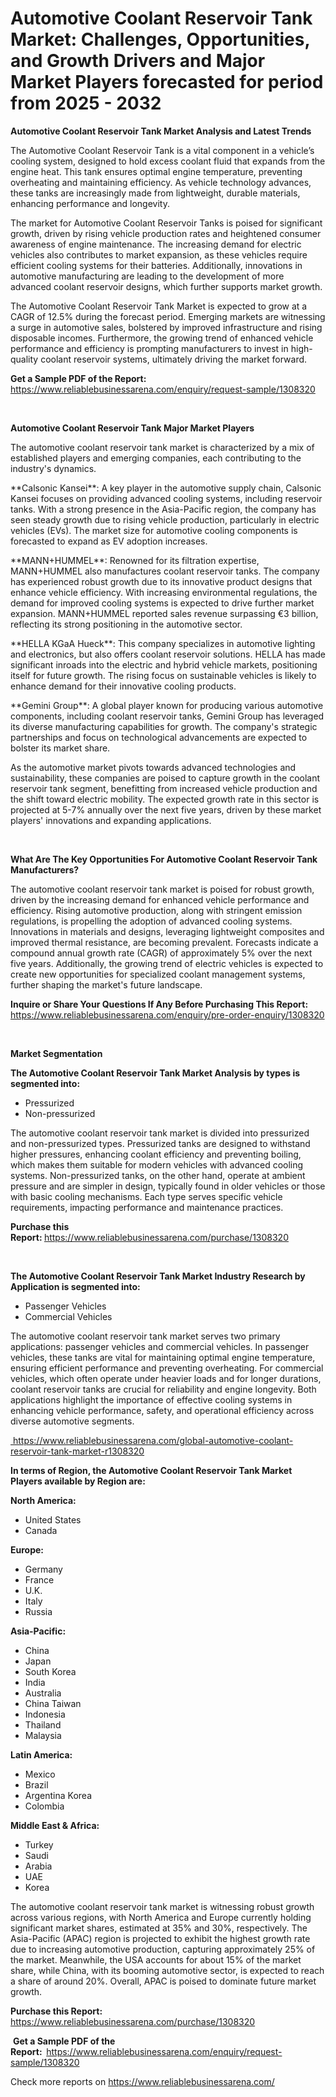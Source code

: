 <p><h1>Automotive Coolant Reservoir Tank Market: Challenges, Opportunities, and Growth Drivers and Major Market Players forecasted for period from 2025 - 2032</h1></p><p><strong>Automotive Coolant Reservoir Tank Market Analysis and Latest Trends</strong></p>
<p><p>The Automotive Coolant Reservoir Tank is a vital component in a vehicle’s cooling system, designed to hold excess coolant fluid that expands from the engine heat. This tank ensures optimal engine temperature, preventing overheating and maintaining efficiency. As vehicle technology advances, these tanks are increasingly made from lightweight, durable materials, enhancing performance and longevity.</p><p>The market for Automotive Coolant Reservoir Tanks is poised for significant growth, driven by rising vehicle production rates and heightened consumer awareness of engine maintenance. The increasing demand for electric vehicles also contributes to market expansion, as these vehicles require efficient cooling systems for their batteries. Additionally, innovations in automotive manufacturing are leading to the development of more advanced coolant reservoir designs, which further supports market growth.</p><p>The Automotive Coolant Reservoir Tank Market is expected to grow at a CAGR of 12.5% during the forecast period. Emerging markets are witnessing a surge in automotive sales, bolstered by improved infrastructure and rising disposable incomes. Furthermore, the growing trend of enhanced vehicle performance and efficiency is prompting manufacturers to invest in high-quality coolant reservoir systems, ultimately driving the market forward.</p></p>
<p><strong>Get a Sample PDF of the Report:&nbsp;</strong> <a href="https://www.reliablebusinessarena.com/enquiry/request-sample/1308320?utm_campaign=2626&utm_medium=2&utm_source=Github&utm_content=ia&utm_term=24022025&utm_id=automotive-coolant-reservoir-tank">https://www.reliablebusinessarena.com/enquiry/request-sample/1308320</a></p>
<p>&nbsp;</p>
<p><strong>Automotive Coolant Reservoir Tank Major Market Players</strong></p>
<p><p>The automotive coolant reservoir tank market is characterized by a mix of established players and emerging companies, each contributing to the industry's dynamics.</p><p>**Calsonic Kansei**: A key player in the automotive supply chain, Calsonic Kansei focuses on providing advanced cooling systems, including reservoir tanks. With a strong presence in the Asia-Pacific region, the company has seen steady growth due to rising vehicle production, particularly in electric vehicles (EVs). The market size for automotive cooling components is forecasted to expand as EV adoption increases.</p><p>**MANN+HUMMEL**: Renowned for its filtration expertise, MANN+HUMMEL also manufactures coolant reservoir tanks. The company has experienced robust growth due to its innovative product designs that enhance vehicle efficiency. With increasing environmental regulations, the demand for improved cooling systems is expected to drive further market expansion. MANN+HUMMEL reported sales revenue surpassing €3 billion, reflecting its strong positioning in the automotive sector.</p><p>**HELLA KGaA Hueck**: This company specializes in automotive lighting and electronics, but also offers coolant reservoir solutions. HELLA has made significant inroads into the electric and hybrid vehicle markets, positioning itself for future growth. The rising focus on sustainable vehicles is likely to enhance demand for their innovative cooling products.</p><p>**Gemini Group**: A global player known for producing various automotive components, including coolant reservoir tanks, Gemini Group has leveraged its diverse manufacturing capabilities for growth. The company's strategic partnerships and focus on technological advancements are expected to bolster its market share.</p><p>As the automotive market pivots towards advanced technologies and sustainability, these companies are poised to capture growth in the coolant reservoir tank segment, benefitting from increased vehicle production and the shift toward electric mobility. The expected growth rate in this sector is projected at 5-7% annually over the next five years, driven by these market players' innovations and expanding applications.</p></p>
<p>&nbsp;</p>
<p><strong>What Are The Key Opportunities For Automotive Coolant Reservoir Tank Manufacturers?</strong></p>
<p><p>The automotive coolant reservoir tank market is poised for robust growth, driven by the increasing demand for enhanced vehicle performance and efficiency. Rising automotive production, along with stringent emission regulations, is propelling the adoption of advanced cooling systems. Innovations in materials and designs, leveraging lightweight composites and improved thermal resistance, are becoming prevalent. Forecasts indicate a compound annual growth rate (CAGR) of approximately 5% over the next five years. Additionally, the growing trend of electric vehicles is expected to create new opportunities for specialized coolant management systems, further shaping the market's future landscape.</p></p>
<p><strong>Inquire or Share Your Questions If Any Before Purchasing This Report:</strong> <a href="https://www.reliablebusinessarena.com/enquiry/pre-order-enquiry/1308320?utm_campaign=2626&utm_medium=2&utm_source=Github&utm_content=ia&utm_term=24022025&utm_id=automotive-coolant-reservoir-tank">https://www.reliablebusinessarena.com/enquiry/pre-order-enquiry/1308320</a></p>
<p>&nbsp;</p>
<p><strong>Market Segmentation</strong></p>
<p><strong>The Automotive Coolant Reservoir Tank Market Analysis by types is segmented into:</strong></p>
<p><ul><li>Pressurized</li><li>Non-pressurized</li></ul></p>
<p><p>The automotive coolant reservoir tank market is divided into pressurized and non-pressurized types. Pressurized tanks are designed to withstand higher pressures, enhancing coolant efficiency and preventing boiling, which makes them suitable for modern vehicles with advanced cooling systems. Non-pressurized tanks, on the other hand, operate at ambient pressure and are simpler in design, typically found in older vehicles or those with basic cooling mechanisms. Each type serves specific vehicle requirements, impacting performance and maintenance practices.</p></p>
<p><strong>Purchase this Report:&nbsp;</strong><a href="https://www.reliablebusinessarena.com/purchase/1308320?utm_campaign=2626&utm_medium=2&utm_source=Github&utm_content=ia&utm_term=24022025&utm_id=automotive-coolant-reservoir-tank">https://www.reliablebusinessarena.com/purchase/1308320</a></p>
<p>&nbsp;</p>
<p><strong>The Automotive Coolant Reservoir Tank Market Industry Research by Application is segmented into:</strong></p>
<p><ul><li>Passenger Vehicles</li><li>Commercial Vehicles</li></ul></p>
<p><p>The automotive coolant reservoir tank market serves two primary applications: passenger vehicles and commercial vehicles. In passenger vehicles, these tanks are vital for maintaining optimal engine temperature, ensuring efficient performance and preventing overheating. For commercial vehicles, which often operate under heavier loads and for longer durations, coolant reservoir tanks are crucial for reliability and engine longevity. Both applications highlight the importance of effective cooling systems in enhancing vehicle performance, safety, and operational efficiency across diverse automotive segments.</p></p>
<p><a href="https://www.reliablebusinessarena.com/global-automotive-coolant-reservoir-tank-market-r1308320?utm_campaign=2626&utm_medium=2&utm_source=Github&utm_content=ia&utm_term=24022025&utm_id=automotive-coolant-reservoir-tank">&nbsp;https://www.reliablebusinessarena.com/global-automotive-coolant-reservoir-tank-market-r1308320</a></p>
<p><strong>In terms of Region, the Automotive Coolant Reservoir Tank Market Players available by Region are:</strong></p>
<p>
    <p> <strong> North America: </strong>
        <ul>
            <li>United States</li>
            <li>Canada</li>
        </ul>
        </p> 
    <p> <strong> Europe: </strong>
        <ul>
            <li>Germany</li>
            <li>France</li>
            <li>U.K.</li>
            <li>Italy</li>
            <li>Russia</li>
        </ul>
        </p> 
    <p> <strong> Asia-Pacific: </strong>
        <ul>
            <li>China</li>
            <li>Japan</li>
            <li>South Korea</li>
            <li>India</li>
            <li>Australia</li>
            <li>China Taiwan</li>
            <li>Indonesia</li>
            <li>Thailand</li>
            <li>Malaysia</li>
        </ul>
        </p> 
    <p> <strong> Latin America: </strong>
        <ul>
            <li>Mexico</li>
            <li>Brazil</li>
            <li>Argentina Korea</li>
            <li>Colombia</li>
        </ul>
        </p> 
    <p> <strong> Middle East & Africa: </strong>
        <ul>
            <li>Turkey</li>
            <li>Saudi</li>
            <li>Arabia</li>
            <li>UAE</li>
            <li>Korea</li>
        </ul>
    </p>
    </p>
<p><p>The automotive coolant reservoir tank market is witnessing robust growth across various regions, with North America and Europe currently holding significant market shares, estimated at 35% and 30%, respectively. The Asia-Pacific (APAC) region is projected to exhibit the highest growth rate due to increasing automotive production, capturing approximately 25% of the market. Meanwhile, the USA accounts for about 15% of the market share, while China, with its booming automotive sector, is expected to reach a share of around 20%. Overall, APAC is poised to dominate future market growth.</p></p>
<p><strong>Purchase this Report: </strong><a href="https://www.reliablebusinessarena.com/purchase/1308320?utm_campaign=2626&utm_medium=2&utm_source=Github&utm_content=ia&utm_term=24022025&utm_id=automotive-coolant-reservoir-tank">https://www.reliablebusinessarena.com/purchase/1308320</a></p>
<p>&nbsp;<strong>Get a Sample PDF of the Report:&nbsp;&nbsp;</strong><a href="https://www.reliablebusinessarena.com/enquiry/request-sample/1308320?utm_campaign=2626&utm_medium=2&utm_source=Github&utm_content=ia&utm_term=24022025&utm_id=automotive-coolant-reservoir-tank">https://www.reliablebusinessarena.com/enquiry/request-sample/1308320</a></p>
<p><strong></strong></p>
<p>Check more reports on <a href="https://www.reliablebusinessarena.com/?utm_campaign=2626&utm_medium=2&utm_source=Github&utm_content=ia&utm_term=24022025&utm_id=automotive-coolant-reservoir-tank">https://www.reliablebusinessarena.com/</a></p>